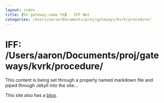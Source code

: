 ```yaml
---
layout: index
title: {%% gateway.name %%} - IFF Net
categories: /Users/aaron/Documents/proj/gateways/kvrk/procedure/
---
```

<div class="blurb">
	<h1>IFF: /Users/aaron/Documents/proj/gateways/kvrk/procedure/</h1>
	<p>This content is being set through a properly named markdown file and piped through Jekyll into the site...</p>
	<p>This site also has a <a href="http://{{ site.domain }}/blog/">blog</a>.</p>
</div>
